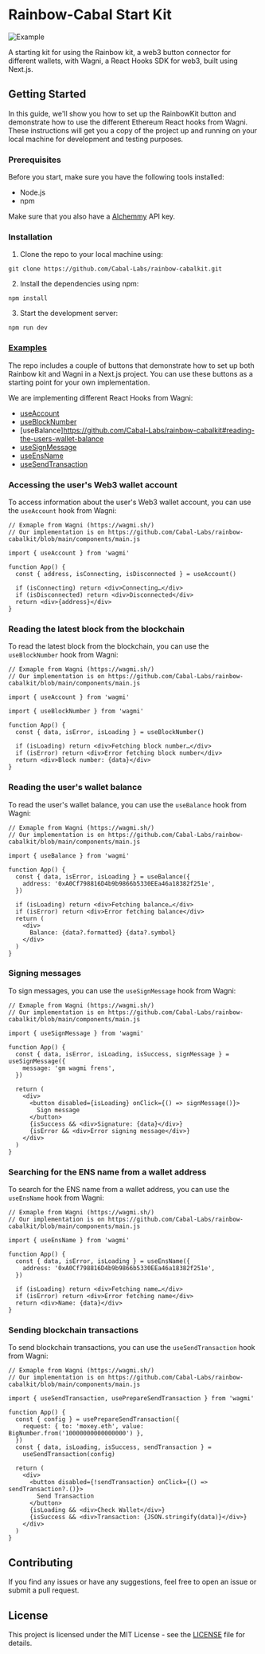 # Rainbow-Cabal Start Kit
![Example](./example.gif)

A starting kit for using the Rainbow kit, a web3 button connector for different wallets, with Wagni, a React Hooks SDK for web3, built using Next.js. 

## Getting Started
 In this guide, we'll show you how to set up the RainbowKit button and demonstrate how to use the different Ethereum React hooks from Wagni.
These instructions will get you a copy of the project up and running on your local machine for development and testing purposes.

### Prerequisites

Before you start, make sure you have the following tools installed:

- Node.js
- npm

Make sure that you also have a [Alchemmy](https://www.alchemy.com/) API key.

### Installation

1. Clone the repo to your local machine using:
```
git clone https://github.com/Cabal-Labs/rainbow-cabalkit.git
```

2. Install the dependencies using npm:

```
npm install
```
3. Start the development server:

```
npm run dev
```

### [Examples](https://github.com/Cabal-Labs/rainbow-cabalkit/blob/main/components/main.js)

The repo includes a couple of buttons that demonstrate how to set up both Rainbow kit and Wagni in a Next.js project. You can use these buttons as a starting point for your own implementation.

We are implementing different React Hooks from Wagni:

- [useAccount](https://github.com/Cabal-Labs/rainbow-cabalkit#accessing-the-users-web3-wallet-account)
- [useBlockNumber](https://github.com/Cabal-Labs/rainbow-cabalkit#reading-the-latest-block-from-the-blockchain)
- [useBalance]https://github.com/Cabal-Labs/rainbow-cabalkit#reading-the-users-wallet-balance
- [useSignMessage](https://github.com/Cabal-Labs/rainbow-cabalkit#signing-messages)
- [useEnsName](https://github.com/Cabal-Labs/rainbow-cabalkit#searching-for-the-ens-name-from-a-wallet-address)
- [useSendTransaction](https://github.com/Cabal-Labs/rainbow-cabalkit#sending-blockchain-transactions)

### Accessing the user's Web3 wallet account
To access information about the user's Web3 wallet account, you can use the `useAccount` hook from Wagni:

```
// Exmaple from Wagni (https://wagmi.sh/)
// Our implementation is on https://github.com/Cabal-Labs/rainbow-cabalkit/blob/main/components/main.js

import { useAccount } from 'wagmi'
 
function App() {
  const { address, isConnecting, isDisconnected } = useAccount()
 
  if (isConnecting) return <div>Connecting…</div>
  if (isDisconnected) return <div>Disconnected</div>
  return <div>{address}</div>
}
```
### Reading the latest block from the blockchain
To read the latest block from the blockchain, you can use the `useBlockNumber` hook from Wagni:

```
// Exmaple from Wagni (https://wagmi.sh/)
// Our implementation is on https://github.com/Cabal-Labs/rainbow-cabalkit/blob/main/components/main.js

import { useAccount } from 'wagmi'
 
import { useBlockNumber } from 'wagmi'
 
function App() {
  const { data, isError, isLoading } = useBlockNumber()
 
  if (isLoading) return <div>Fetching block number…</div>
  if (isError) return <div>Error fetching block number</div>
  return <div>Block number: {data}</div>
}
```
### Reading the user's wallet balance
To read the user's wallet balance, you can use the `useBalance` hook from Wagni:

```
// Exmaple from Wagni (https://wagmi.sh/)
// Our implementation is on https://github.com/Cabal-Labs/rainbow-cabalkit/blob/main/components/main.js

import { useBalance } from 'wagmi'
 
function App() {
  const { data, isError, isLoading } = useBalance({
    address: '0xA0Cf798816D4b9b9866b5330EEa46a18382f251e',
  })
 
  if (isLoading) return <div>Fetching balance…</div>
  if (isError) return <div>Error fetching balance</div>
  return (
    <div>
      Balance: {data?.formatted} {data?.symbol}
    </div>
  )
}
```
### Signing messages
To sign messages, you can use the `useSignMessage` hook from Wagni:

```
// Exmaple from Wagni (https://wagmi.sh/)
// Our implementation is on https://github.com/Cabal-Labs/rainbow-cabalkit/blob/main/components/main.js

import { useSignMessage } from 'wagmi'
 
function App() {
  const { data, isError, isLoading, isSuccess, signMessage } = useSignMessage({
    message: 'gm wagmi frens',
  })
 
  return (
    <div>
      <button disabled={isLoading} onClick={() => signMessage()}>
        Sign message
      </button>
      {isSuccess && <div>Signature: {data}</div>}
      {isError && <div>Error signing message</div>}
    </div>
  )
}
```
### Searching for the ENS name from a wallet address
To search for the ENS name from a wallet address, you can use the `useEnsName` hook from Wagni:

```
// Exmaple from Wagni (https://wagmi.sh/)
// Our implementation is on https://github.com/Cabal-Labs/rainbow-cabalkit/blob/main/components/main.js

import { useEnsName } from 'wagmi'
 
function App() {
  const { data, isError, isLoading } = useEnsName({
    address: '0xA0Cf798816D4b9b9866b5330EEa46a18382f251e',
  })
 
  if (isLoading) return <div>Fetching name…</div>
  if (isError) return <div>Error fetching name</div>
  return <div>Name: {data}</div>
}
```
### Sending blockchain transactions
To send blockchain transactions, you can use the `useSendTransaction` hook from Wagni:

```
// Exmaple from Wagni (https://wagmi.sh/)
// Our implementation is on https://github.com/Cabal-Labs/rainbow-cabalkit/blob/main/components/main.js

import { useSendTransaction, usePrepareSendTransaction } from 'wagmi'
 
function App() {
  const { config } = usePrepareSendTransaction({
    request: { to: 'moxey.eth', value: BigNumber.from('10000000000000000') },
  })
  const { data, isLoading, isSuccess, sendTransaction } =
    useSendTransaction(config)
 
  return (
    <div>
      <button disabled={!sendTransaction} onClick={() => sendTransaction?.()}>
        Send Transaction
      </button>
      {isLoading && <div>Check Wallet</div>}
      {isSuccess && <div>Transaction: {JSON.stringify(data)}</div>}
    </div>
  )
}
```


## Contributing

If you find any issues or have any suggestions, feel free to open an issue or submit a pull request.

## License

This project is licensed under the MIT License - see the [LICENSE](https://github.com/Cabal-Labs/rainbow-cabalkit/blob/main/LICENSE) file for details.
